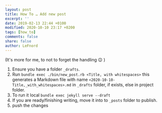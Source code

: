 ```yaml
---
layout: post
title: How To … Add new post
excerpt: ''
date: 2019-02-13 22:44 +0100
modified: 2020-10-10 23:17 +0200
tags: [how_to]
comments: false
share: false
author: LeFnord
---
```


(It's more for me, to not to forget the handling 😉 )

1. Ensure you have a folder `_drafts`.  
2. Run `bundle exec ./bin/new_post.rb <Title, with whitespaces>`
   this generates a Markdown file with name
   `<2020-10-10-Title,_with_whitespaces>.md` in `_drafts` folder,
   if exists, else in project folder.
3. To run it local `bundle exec jekyll serve --draft`
4. If you are ready/finishing writing, move it into to `_posts` folder to publish.
5. push the changes
